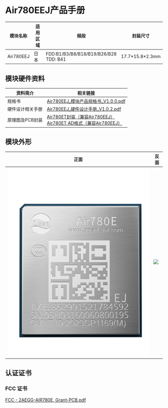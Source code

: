 # Air780EEJ产品手册

| 模块名称  | 适用区域 | 频段                                       | 封装尺寸          |
| --------- | -------- | ------------------------------------------ | ----------------- |
| Air780EEJ | 日本     | FDD:B1/B3/B8/B18/B19/B26/B28<br />TDD: B41 | 17.7\*15.8\*2.3mm |

## 模块硬件资料

| 资料简介         | 相关链接                                                                                                                                                                                                                                                                                 |
| ---------------- | ---------------------------------------------------------------------------------------------------------------------------------------------------------------------------------------------------------------------------------------------------------------------------------------- |
| 规格书           | [Air780EEJ_模块产品规格书_V1.0.0.pdf](https://cdn.openluat-luatcommunity.openluat.com/attachment/20240704150312533_Air780EEJ_%E6%A8%A1%E5%9D%97%E4%BA%A7%E5%93%81%E8%A7%84%E6%A0%BC%E4%B9%A6_V1.0.0.pdf)                                                                                    |
| 硬件设计相关手册 | [Air780EEJ_硬件设计手册_V1.0.2.pdf](https://cdn.openluat-luatcommunity.openluat.com/attachment/20240813163431338_Air780EEJ_%E7%A1%AC%E4%BB%B6%E8%AE%BE%E8%AE%A1%E6%89%8B%E5%86%8C_V1.0.2.pdf)                                                                                               |
| 原理图及PCB封装  | [Air780ET封装（兼容Air780EEJ）](https://cdn.openluat-luatcommunity.openluat.com/attachment/20231201161306641_Air780ET&L%E5%B0%81%E8%A3%85.7z)<br />[Air780ET AD格式（兼容Air780EEJ）](https://cdn.openluat-luatcommunity.openluat.com/attachment/20231205101545667_780ET&L_AD%E6%A0%BC%E5%BC%8F.zip) |


## 模块外形

| 正面                    | 反面                          |
| ----------------------- | ----------------------------- |
| ![](./image/780EEJ.png) | ![](./image/780E系列反面.png) |

## 认证证书

### FCC 证书

[FCC - 2AEGG-AIR780E, Grant-PCB.pdf](https://cdn.openluat-luatcommunity.openluat.com/attachment/20240603142151984_FCC%C2%A0-%C2%A02AEGG-AIR780E,%C2%A0Grant-PCB.pdf)
